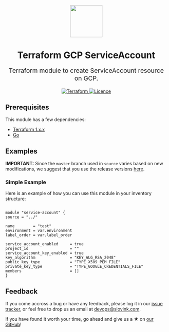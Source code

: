 
<p align="center"> <img src="https://user-images.githubusercontent.com/50652676/62349836-882fef80-b51e-11e9-99e3-7b974309c7e3.png" width="100" height="100"></p>


<h1 align="center">
    Terraform  GCP ServiceAccount
</h1>

<p align="center" style="font-size: 1.2rem;"> 
    Terraform module to create ServiceAccount resource on GCP.
     </p>

<p align="center">

<a href="https://www.terraform.io">
  <img src="https://img.shields.io/badge/Terraform-v1.1.7-green" alt="Terraform">
</a>
<a href="LICENSE.md">
  <img src="https://img.shields.io/badge/License-APACHE-blue.svg" alt="Licence">
</a>






## Prerequisites

This module has a few dependencies:

- [Terraform 1.x.x](https://learn.hashicorp.com/terraform/getting-started/install.html)
- [Go](https://golang.org/doc/install)







## Examples


**IMPORTANT:** Since the `master` branch used in `source` varies based on new modifications, we suggest that you use the release versions [here](https://github.com/slovink/terraform-gcp-serviceAccount/releases).


### Simple Example
Here is an example of how you can use this module in your inventory structure:
  ```hcl

module "service-account" {
  source = "../"

  name        = "test"
  environment = var.environment
  label_order = var.label_order

  service_account_enabled     = true
  project_id                  = ""
  service_account_key_enabled = true
  key_algorithm               = "KEY_ALG_RSA_2048"
  public_key_type             = "TYPE_X509_PEM_FILE"
  private_key_type            = "TYPE_GOOGLE_CREDENTIALS_FILE"
  members                     = []
}

  ```



## Feedback
If you come accross a bug or have any feedback, please log it in our [issue tracker](https://github.com/slovink/terraform-gcp-serviceAccount/issues), or feel free to drop us an email at [devops@slovink.com](mailto:devops@slovink.com).

If you have found it worth your time, go ahead and give us a ★ on [our GitHub](https://github.com/slovink/terraform-gcp-serviceAccount)!
